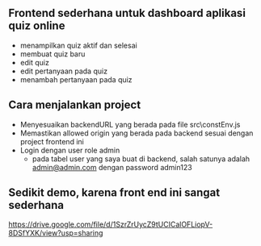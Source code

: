 ## Frontend sederhana untuk dashboard aplikasi quiz online

- menampilkan quiz aktif dan selesai
- membuat quiz baru
- edit quiz
- edit pertanyaan pada quiz
- menambah pertanyaan pada quiz

## Cara menjalankan project
- Menyesuaikan backendURL yang berada pada file src\constEnv.js
- Memastikan allowed origin yang berada pada backend sesuai dengan project frontend ini
- Login dengan user role admin
    - pada tabel user yang saya buat di backend, salah satunya adalah admin@admin.com dengan password admin123


## Sedikit demo, karena front end ini sangat sederhana
https://drive.google.com/file/d/1SzrZrUycZ9tUCICalOFLiopV-8DSfYXK/view?usp=sharing 